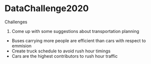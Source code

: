 # DataChallenge2020


Challenges
1) Come up with some suggestions about transportation planning
- Buses carrying more people are efficient than cars with respect to emmision
- Create truck schedule to avoid rush hour timings
- Cars are the highest contributors to rush hour traffic 
